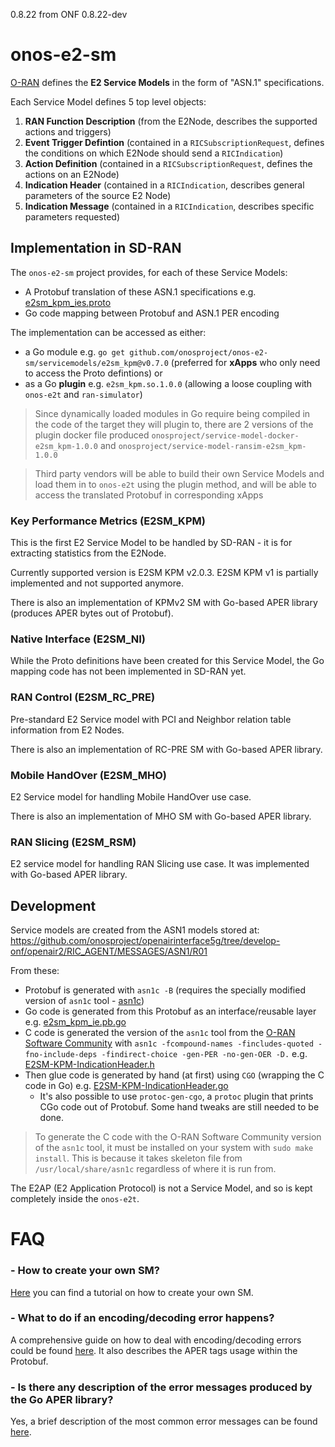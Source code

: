 <!--
SPDX-FileCopyrightText: 2019-present Open Networking Foundation <info@opennetworking.org>

SPDX-License-Identifier: Apache-2.0
-->
0.8.22 from ONF 0.8.22-dev
# onos-e2-sm
[O-RAN] defines the **E2 Service Models** in the form of "ASN.1" specifications. 

Each Service Model defines 5 top level objects:
1. **RAN Function Description** (from the E2Node, describes the supported actions and triggers)
1. **Event Trigger Defintion** (contained in a `RICSubscriptionRequest`, defines the conditions on which E2Node should send a `RICIndication`)
1. **Action Definition** (contained in a `RICSubscriptionRequest`, defines the actions on an E2Node)
1. **Indication Header** (contained in a `RICIndication`, describes general parameters of the source E2 Node)
1. **Indication Message** (contained in a `RICIndication`, describes specific parameters requested)

## Implementation in SD-RAN
The `onos-e2-sm` project provides, for each of these Service Models:
* A Protobuf translation of these ASN.1 specifications e.g. [e2sm_kpm_ies.proto](servicemodels/e2sm_kpm/v1beta1/e2sm_kpm_ies.proto)
* Go code mapping between Protobuf and ASN.1 PER encoding

The implementation can be accessed as either:
* a Go module e.g. `go get github.com/onosproject/onos-e2-sm/servicemodels/e2sm_kpm@v0.7.0`
  (preferred for **xApps** who only need to access the Proto defintions) or
* as a Go **plugin** e.g. `e2sm_kpm.so.1.0.0` (allowing a loose coupling with `onos-e2t` and `ran-simulator`)

> Since dynamically loaded modules in Go require being compiled in the code of the target they will plugin to, there
> are 2 versions of the plugin docker file produced `onosproject/service-model-docker-e2sm_kpm-1.0.0`
> and `onosproject/service-model-ransim-e2sm_kpm-1.0.0`

> Third party vendors will be able to build their own Service Models and load them in to `onos-e2t` using the plugin method,
> and will be able to access the translated Protobuf in corresponding xApps

### Key Performance Metrics (E2SM_KPM)
This is the first E2 Service Model to be handled by SD-RAN - it is for extracting statistics from the E2Node.

Currently supported version is E2SM KPM v2.0.3. E2SM KPM v1 is partially implemented and not supported anymore.

There is also an implementation of KPMv2 SM with Go-based APER library (produces APER bytes out of Protobuf).


### Native Interface (E2SM_NI)
While the Proto definitions have been created for this Service Model, the Go mapping code has not been implemented in SD-RAN yet.

### RAN Control (E2SM_RC_PRE)
Pre-standard E2 Service model with PCI and Neighbor relation table information from E2 Nodes.

There is also an implementation of RC-PRE SM with Go-based APER library.

### Mobile HandOver (E2SM_MHO)
E2 Service model for handling Mobile HandOver use case.

There is also an implementation of MHO SM with Go-based APER library.

### RAN Slicing (E2SM_RSM)
E2 service model for handling RAN Slicing use case. It was implemented with Go-based APER library.

## Development
Service models are created from the ASN1 models stored at:
https://github.com/onosproject/openairinterface5g/tree/develop-onf/openair2/RIC_AGENT/MESSAGES/ASN1/R01

From these:

* Protobuf is generated with `asn1c -B` (requires the specially modified version of `asn1c` tool - [asn1c](https://github.com/onosproject/asn1c))
* Go code is generated from this Protobuf as an interface/reusable layer e.g. [e2sm_kpm_ie.pb.go](servicemodels/e2sm_kpm/v1beta1/e2sm-kpm-ies/e2sm_kpm_ies.pb.go)
* C code is generated the version of the `asn1c` tool from the [O-RAN Software Community](https://gerrit.o-ran-sc.org/r/admin/repos/com/asn1c)
  with `asn1c -fcompound-names -fincludes-quoted -fno-include-deps -findirect-choice -gen-PER -no-gen-OER -D.` e.g. [E2SM-KPM-IndicationHeader.h](servicemodels/e2sm_kpm/kpmctypes/E2SM-KPM-IndicationHeader.h)
* Then glue code is generated by hand (at first) using `CGO` (wrapping the C code in Go) e.g. [E2SM-KPM-IndicationHeader.go](servicemodels/e2sm_kpm/kpmctypes/E2SM-KPM-IndicationHeader.go)
  * It's also possible to use `protoc-gen-cgo`, a `protoc` plugin that prints CGo code out of Protobuf. Some hand tweaks are still needed to be done.  

> To generate the C code with the O-RAN Software Community version of the `asn1c` tool,
> it must be installed on your system with `sudo make install`.
> This is because it takes skeleton file from `/usr/local/share/asn1c`
> regardless of where it is run from.

The E2AP (E2 Application Protocol) is not a Service Model, and so is kept completely inside the `onos-e2t`.

[O-RAN]: https://www.o-ran.org/

# FAQ
### - How to create your own SM?
[Here](docs/sm-howto.md) you can find a tutorial on how to create your own SM.

### - What to do if an encoding/decoding error happens?
A comprehensive guide on how to deal with encoding/decoding errors could be found [here](docs/encoding_issues-howto.md).
It also describes the APER tags usage within the Protobuf.

### - Is there any description of the error messages produced by the Go APER library?
Yes, a brief description of the most common error messages can be found [here](https://github.com/onosproject/onos-lib-go/blob/master/pkg/asn1/aper/error_list.md). 

